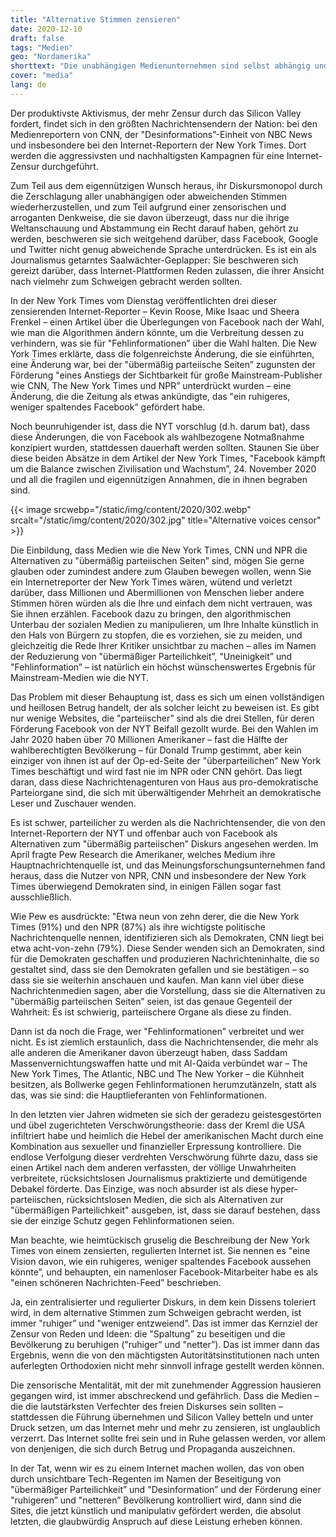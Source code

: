 ```yaml
---
title: "Alternative Stimmen zensieren"
date: 2020-12-10
draft: false
tags: "Medien"
geo: "Nordamerika"
shorttext: "Die unabhängigen Medienunternehmen sind selbst abhängig und staatsnah und Fake News sind in vielen Artikel offensichtlich. Aber Alternativen sollen zensiert werden."
cover: "media"
lang: de
---
```


Der produktivste Aktivismus, der mehr Zensur durch das Silicon Valley fordert, findet sich in den größten Nachrichtensendern der Nation: bei den Medienreportern von CNN, der "Desinformations”-Einheit von NBC News und insbesondere bei den Internet-Reportern der New York Times. Dort werden die aggressivsten und nachhaltigsten Kampagnen für eine Internet-Zensur durchgeführt.

Zum Teil aus dem eigennützigen Wunsch heraus, ihr Diskursmonopol durch die Zerschlagung aller unabhängigen oder abweichenden Stimmen wiederherzustellen, und zum Teil aufgrund einer zensorischen und arroganten Denkweise, die sie davon überzeugt, dass nur die ihrige Weltanschauung und Abstammung ein Recht darauf haben, gehört zu werden, beschweren sie sich weitgehend darüber, dass Facebook, Google und Twitter nicht genug abweichende Sprache unterdrücken. Es ist ein als Journalismus getarntes Saalwächter-Geplapper: Sie beschweren sich gereizt darüber, dass Internet-Plattformen Reden zulassen, die ihrer Ansicht nach vielmehr zum Schweigen gebracht werden sollten.

In der New York Times vom Dienstag veröffentlichten drei dieser zensierenden Internet-Reporter – Kevin Roose, Mike Isaac und Sheera Frenkel – einen Artikel über die Überlegungen von Facebook nach der Wahl, wie man die Algorithmen ändern könnte, um die Verbreitung dessen zu verhindern, was sie für "Fehlinformationen” über die Wahl halten. Die New York Times erklärte, dass die folgenreichste Änderung, die sie einführten, eine Änderung war, bei der "übermäßig parteiische Seiten” zugunsten der Förderung "eines Anstiegs der Sichtbarkeit für große Mainstream-Publisher wie CNN, The New York Times und NPR” unterdrückt wurden – eine Änderung, die die Zeitung als etwas ankündigte, das "ein ruhigeres, weniger spaltendes Facebook” gefördert habe.

Noch beunruhigender ist, dass die NYT vorschlug (d.h. darum bat), dass diese Änderungen, die von Facebook als wahlbezogene Notmaßnahme konzipiert wurden, stattdessen dauerhaft werden sollten. Staunen Sie über diese beiden Absätze in dem Artikel der New York Times, "Facebook kämpft um die Balance zwischen Zivilisation und Wachstum”, 24. November 2020 und all die fragilen und eigennützigen Annahmen, die in ihnen begraben sind.

{{< image srcwebp="/static/img/content/2020/302.webp" srcalt="/static/img/content/2020/302.jpg" title="Alternative voices censor" >}}

Die Einbildung, dass Medien wie die New York Times, CNN und NPR die Alternativen zu "übermäßig parteiischen Seiten” sind, mögen Sie gerne glauben oder zumindest andere zum Glauben bewegen wollen, wenn Sie ein Internetreporter der New York Times wären, wütend und verletzt darüber, dass Millionen und Abermillionen von Menschen lieber andere Stimmen hören würden als die Ihre und einfach dem nicht vertrauen, was Sie ihnen erzählen. Facebook dazu zu bringen, den algorithmischen Unterbau der sozialen Medien zu manipulieren, um Ihre Inhalte künstlich in den Hals von Bürgern zu stopfen, die es vorziehen, sie zu meiden, und gleichzeitig die Rede Ihrer Kritiker unsichtbar zu machen – alles im Namen der Reduzierung von "übermäßiger Parteilichkeit”, "Uneinigkeit” und "Fehlinformation” – ist natürlich ein höchst wünschenswertes Ergebnis für Mainstream-Medien wie die NYT.

Das Problem mit dieser Behauptung ist, dass es sich um einen vollständigen und heillosen Betrug handelt, der als solcher leicht zu beweisen ist. Es gibt nur wenige Websites, die "parteiischer” sind als die drei Stellen, für deren Förderung Facebook von der NYT Beifall gezollt wurde. Bei den Wahlen im Jahr 2020 haben über 70 Millionen Amerikaner – fast die Hälfte der wahlberechtigten Bevölkerung – für Donald Trump gestimmt, aber kein einziger von ihnen ist auf der Op-ed-Seite der "überparteilichen” New York Times beschäftigt und wird fast nie im NPR oder CNN gehört. Das liegt daran, dass diese Nachrichtenagenturen von Haus aus pro-demokratische Parteiorgane sind, die sich mit überwältigender Mehrheit an demokratische Leser und Zuschauer wenden.

Es ist schwer, parteilicher zu werden als die Nachrichtensender, die von den Internet-Reportern der NYT und offenbar auch von Facebook als Alternativen zum "übermäßig parteiischen” Diskurs angesehen werden. Im April fragte Pew Research die Amerikaner, welches Medium ihre Hauptnachrichtenquelle ist, und das Meinungsforschungsunternehmen fand heraus, dass die Nutzer von NPR, CNN und insbesondere der New York Times überwiegend Demokraten sind, in einigen Fällen sogar fast ausschließlich.

Wie Pew es ausdrückte: "Etwa neun von zehn derer, die die New York Times (91%) und den NPR (87%) als ihre wichtigste politische Nachrichtenquelle nennen, identifizieren sich als Demokraten, CNN liegt bei etwa acht-von-zehn (79%). Diese Sender wenden sich an Demokraten, sind für die Demokraten geschaffen und produzieren Nachrichteninhalte, die so gestaltet sind, dass sie den Demokraten gefallen und sie bestätigen – so dass sie sie weiterhin anschauen und kaufen. Man kann viel über diese Nachrichtenmedien sagen, aber die Vorstellung, dass sie die Alternativen zu "übermäßig parteiischen Seiten” seien, ist das genaue Gegenteil der Wahrheit: Es ist schwierig, parteiischere Organe als diese zu finden.

Dann ist da noch die Frage, wer "Fehlinformationen” verbreitet und wer nicht. Es ist ziemlich erstaunlich, dass die Nachrichtensender, die mehr als alle anderen die Amerikaner davon überzeugt haben, dass Saddam Massenvernichtungswaffen hatte und mit Al-Qaida verbündet war – The New York Times, The Atlantic, NBC und The New Yorker – die Kühnheit besitzen, als Bollwerke gegen Fehlinformationen herumzutänzeln, statt als das, was sie sind: die Hauptlieferanten von Fehlinformationen.

In den letzten vier Jahren widmeten sie sich der geradezu geistesgestörten und übel zugerichteten Verschwörungstheorie: dass der Kreml die USA infiltriert habe und heimlich die Hebel der amerikanischen Macht durch eine Kombination aus sexueller und finanzieller Erpressung kontrolliere. Die endlose Verfolgung dieser verdrehten Verschwörung führte dazu, dass sie einen Artikel nach dem anderen verfassten, der völlige Unwahrheiten verbreitete, rücksichtslosen Journalismus praktizierte und demütigende Debakel förderte. Das Einzige, was noch absurder ist als diese hyper-parteiischen, rücksichtslosen Medien, die sich als Alternativen zur "übermäßigen Parteilichkeit" ausgeben, ist, dass sie darauf bestehen, dass sie der einzige Schutz gegen Fehlinformationen seien.

Man beachte, wie heimtückisch gruselig die Beschreibung der New York Times von einem zensierten, regulierten Internet ist. Sie nennen es "eine Vision davon, wie ein ruhigeres, weniger spaltendes Facebook aussehen könnte”, und behaupten, ein namenloser Facebook-Mitarbeiter habe es als "einen schöneren Nachrichten-Feed” beschrieben.

Ja, ein zentralisierter und regulierter Diskurs, in dem kein Dissens toleriert wird, in dem alternative Stimmen zum Schweigen gebracht werden, ist immer "ruhiger” und "weniger entzweiend”. Das ist immer das Kernziel der Zensur von Reden und Ideen: die "Spaltung” zu beseitigen und die Bevölkerung zu beruhigen ("ruhiger” und "netter”). Das ist immer dann das Ergebnis, wenn die von den mächtigsten Autoritätsinstitutionen nach unten auferlegten Orthodoxien nicht mehr sinnvoll infrage gestellt werden können.

Die zensorische Mentalität, mit der mit zunehmender Aggression hausieren gegangen wird, ist immer abschreckend und gefährlich. Dass die Medien – die die lautstärksten Verfechter des freien Diskurses sein sollten – stattdessen die Führung übernehmen und Silicon Valley betteln und unter Druck setzen, um das Internet mehr und mehr zu zensieren, ist unglaublich verzerrt. Das Internet sollte frei sein und in Ruhe gelassen werden, vor allem von denjenigen, die sich durch Betrug und Propaganda auszeichnen.

In der Tat, wenn wir es zu einem Internet machen wollen, das von oben durch unsichtbare Tech-Regenten im Namen der Beseitigung von "übermäßiger Parteilichkeit” und "Desinformation” und der Förderung einer "ruhigeren” und "netteren” Bevölkerung kontrolliert wird, dann sind die Sites, die jetzt künstlich und manipulativ gefördert werden, die absolut letzten, die glaubwürdig Anspruch auf diese Leistung erheben können.
